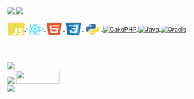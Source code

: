 
<div>
  <a href="https://github.com/davidgamaserrate1">
  <img height="180em" src="https://github-readme-stats.vercel.app/api?username=davidgamaserrate1&show_icons=true&theme=dracula&include_all_commits=true&count_private=true"/>
  <img height="180em" src="https://github-readme-stats.vercel.app/api/top-langs/?username=davidgamaserrate1&layout=compact&langs_count=16&theme=dracula"/>
</div>
<div style="display: inline_block"><br>
  <img align="center" alt="Rafa-Js" height="30" width="40" src="https://raw.githubusercontent.com/devicons/devicon/master/icons/javascript/javascript-plain.svg">
    <img align="center" alt="React" height="30" width="40" src="https://raw.githubusercontent.com/devicons/devicon/master/icons/react/react-original.svg">
    <img align="center" alt="Rafa-HTML" height="30" width="40" src="https://raw.githubusercontent.com/devicons/devicon/master/icons/html5/html5-original.svg">
    <img align="center" alt="CSS" height="30" width="40" src="https://raw.githubusercontent.com/devicons/devicon/master/icons/css3/css3-original.svg">
    <img align="center" alt="Python" height="30" width="40" src="https://raw.githubusercontent.com/devicons/devicon/master/icons/python/python-original.svg">   
    <img align="center" alt="CakePHP" height="30" width="40" src="https://cdn.jsdelivr.net/gh/devicons/devicon/icons/cakephp/cakephp-original.svg" >
    <img align="center" alt="Java" height="30" width="40" src="https://cdn.jsdelivr.net/gh/devicons/devicon/icons/java/java-original.svg"> 
    <img align="center" alt="Oracle" height="30" width="40" src="https://cdn.jsdelivr.net/gh/devicons/devicon/icons/oracle/oracle-original.svg">  
  </div>
  
  <br/><br/>
 
 
<div style="display: inline;">
   
  <a href="https://instagram.com/_david.gama" target="_blank"><img src="https://img.shields.io/badge/-Instagram-%23E4405F?style=for-the-badge&logo=instagram&logoColor=white" target="_blank"></a>	
  <a href = "mailto:david.gama@ufms.br"><img src="https://img.shields.io/badge/-Gmail-%23333?style=for-the-badge&logo=gmail&logoColor=white" target="_blank"></a>
  <a href="https://www.davidserrate.site" target="_blank"><img  height="30" width="100" src="https://images.squarespace-cdn.com/content/v1/599ed3067131a56df5e1a813/1504720946407-MRAQRXX4IV1CD7W42HXR/portfolio.png?format=2500w" target="_blank"></a>     
  <a href="https://www.linkedin.com/in/david-gama-688639181" target="_blank"><img src="https://img.shields.io/badge/-LinkedIn-%230077B5?style=for-the-badge&logo=linkedin&logoColor=white" target="_blank"></a>   

  
 <img  />
</div>
